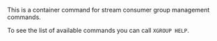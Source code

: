 This is a container command for stream consumer group management commands.

To see the list of available commands you can call `XGROUP HELP`.
